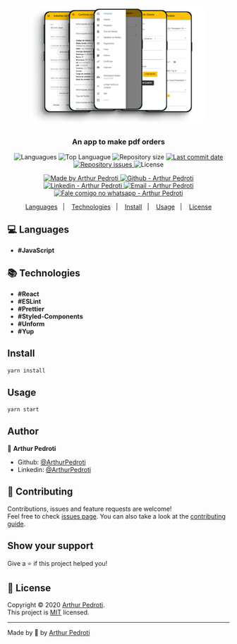 <h1 align="center">
  <img alt="Go Barber" src="./src/assets/logo-readme.png" width="400px" style="border-radius:16px;"/>
</h1>

<h3 align="center" >
  An app to make pdf orders
</h3>

<p align="center">
  <img alt="Languagues" src="https://img.shields.io/github/languages/count/ArthurPedroti/pv-agf-frontend">
  <img alt="Top Languague" src="https://img.shields.io/github/languages/top/ArthurPedroti/pv-agf-frontend">
  <img alt="Repository size" src="https://img.shields.io/github/repo-size/ArthurPedroti/pv-agf-frontend">
  <a href="https://github.com/ArthurPedroti/pv-agf-frontend/commits/master">
    <img alt="Last commit date" src="https://img.shields.io/github/last-commit/ArthurPedroti/pv-agf-frontend">
  </a>
   <a href="https://github.com/ArthurPedroti/pv-agf-frontend/issues">
    <img alt="Repository issues" src="https://img.shields.io/github/issues/ArthurPedroti/pv-agf-frontend">
  </a>
  <img alt="License" src="https://img.shields.io/github/license/ArthurPedroti/pv-agf-frontend">
</p>
<p align="center">

  <a href="https://github.com/ArthurPedroti" target="_blank">
    <img alt="Made by Arthur Pedroti" src="https://img.shields.io/badge/made%20by-Arthur_Pedroti-informational">
  </a>
  <a href="https://github.com/ArthurPedroti" target="_blank" >
    <img alt="Github - Arthur Pedroti" src="https://img.shields.io/badge/Github--%23F8952D?style=social&logo=github">
  </a>
  <a href="https://www.linkedin.com/in/arthurpedroti/" target="_blank" >
    <img alt="Linkedin - Arthur Pedroti" src="https://img.shields.io/badge/Linkedin--%23F8952D?style=social&logo=linkedin">
  </a>
  <a href="mailto:arthurpedroti@gmail.com" target="_blank" >
    <img alt="Email - Arthur Pedroti" src="https://img.shields.io/badge/Email--%23F8952D?style=social&logo=gmail">
  </a>
  <a href="https://api.whatsapp.com/send?phone=5519991830454"
        target="_blank" >
    <img alt="Fale comigo no whatsapp - Arthur Pedroti" src="https://img.shields.io/badge/Whatsapp--%23F8952D?style=social&logo=whatsapp">
  </a>

</p>

<p align="center">
  <a href="#computer-languages">Languages</a>&nbsp;&nbsp;&nbsp;|&nbsp;&nbsp;&nbsp;
  <a href="#books-technologies">Technologies</a>&nbsp;&nbsp;&nbsp;|&nbsp;&nbsp;&nbsp;
  <a href="#install">Install</a>&nbsp;&nbsp;&nbsp;|&nbsp;&nbsp;&nbsp;
  <a href="#books-usage">Usage</a>&nbsp;&nbsp;&nbsp;|&nbsp;&nbsp;&nbsp;
  <a href="#memo-license">License</a>
</p>

## :computer: Languages

- **#JavaScript**

## :books: Technologies

- **#React**
- **#ESLint**
- **#Prettier**
- **#Styled-Components**
- **#Unform**
- **#Yup**

## Install

```sh
yarn install
```

## Usage

```sh
yarn start
```

## Author

👤 **Arthur Pedroti**

* Github: [@ArthurPedroti](https://github.com/ArthurPedroti)
* Linkedin: [@ArthurPedroti](https://www.linkedin.com/in/arthurpedroti)

## 🤝 Contributing

Contributions, issues and feature requests are welcome!<br />Feel free to check [issues page](https://github.com/ArthurPedroit/pv-agf-frontend/issues). You can also take a look at the [contributing guide](https://github.com/ArthurPedroit/pv-agf-frontend/blob/master/CONTRIBUTING.md).

## Show your support

Give a ⭐️ if this project helped you!

## 📝 License

Copyright © 2020 [Arthur Pedroti](https://github.com/ArthurPedroti).<br />
This project is [MIT](https://github.com/ArthurPedroit/pv-agf-frontend/blob/master/LICENSE) licensed.

---

Made by :blue_heart: by [Arthur Pedroti](https://github.com/ArthurPedroti)

